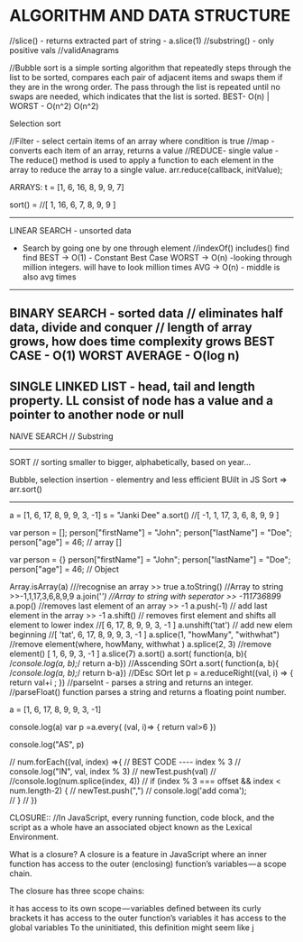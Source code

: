 # ALGORITHM AND DATA STRUCTURE

//slice() - returns extracted part of string -  a.slice(1)
//substring() - only positive vals
//validAnagrams

//Bubble sort is a simple sorting algorithm that repeatedly steps through the list to be sorted, compares each pair of adjacent items and swaps them if they are in the wrong order. The pass through the list is repeated until no swaps are needed, which indicates that the list is sorted.
BEST- O(n)  |  WORST - O(n^2)	O(n^2)

Selection sort 

//Filter - select certain items of an array where condition is true
//map -converts each item of an array, returns a value
//REDUCE- single value - The reduce() method is used to apply a function to each element in the array to reduce the array to a single value. arr.reduce(callback, initValue);

ARRAYS:
t = [1, 6, 16, 8, 9, 9, 7]

sort() =  //[ 1, 16, 6, 7, 8, 9, 9 ]

---------------------------------------------
LINEAR SEARCH - unsorted data
- Search by going one by one through element
//indexOf() includes()  find  find
BEST -> O(1) - Constant Best Case
WORST -> O(n) -looking through million integers. will have to look million times
AVG -> O(n) - middle is also avg times
---------------------------------------------
BINARY SEARCH - sorted data
// eliminates half data, divide and conquer
// length of array grows, how does time complexity grows
BEST CASE - O(1)
WORST AVERAGE - O(log n)
---------------------------------------------
SINGLE LINKED LIST - head, tail and length property.
LL consist of node has a value and a pointer to another node or null
---------------------------------------------

NAIVE SEARCH
// Substring

---------------------------------------------
SORT
// sorting smaller to bigger, alphabetically, based on year...

Bubble, selection insertion - elementry and less efficient
BUilt in JS Sort
=> arr.sort()


---------------------------------------------

a = [1, 6, 17, 8, 9, 9, 3, -1]
s = "Janki Dee"
a.sort() //[ -1, 1, 17, 3, 6, 8, 9, 9 ]

var person = [];
person["firstName"] = "John";
person["lastName"] = "Doe";
person["age"] = 46;
// array []

var person = {}
person["firstName"] = "John";
person["lastName"] = "Doe";
person["age"] = 46;
// Object

Array.isArray(a) ///recognise an array  >> true
a.toString()     //Array to string  >>-1,1,17,3,6,8,9,9
a.join('*')      //Array to string with seperator >> -1*1*17*3*6*8*9*9
a.pop()          //removes last element of an array  >> -1
a.push(-1)       // add last element in the array >> -1
a.shift()        // removes first element and shifts all element to lower index //[ 6, 17, 8, 9, 9, 3, -1 ]
a.unshift('tat')  // add new elem beginning //[ 'tat', 6, 17, 8, 9, 9, 3, -1 ]
a.splice(1, "howMany", "withwhat")        //remove element(where, howMany, withwhat ) 
a.splice(2, 3)                          //remove element() [ 1, 6, 9, 3, -1 ]
a.slice(7)
a.sort()
a.sort( function(a, b){ /*console.log(a, b);*/ return a-b}) //Asscending SOrt
a.sort( function(a, b){ /*console.log(a, b);*/ return b-a}) //DEsc SOrt
let p = a.reduceRight((val, i) => {
    return val+i ;
})
//parseInt - parses a string and returns an integer.
//parseFloat() function parses a string and returns a floating point number.

a = [1, 6, 17, 8, 9, 9, 3, -1]

console.log(a)
var p =a.every( (val, i)=> {
    return val>6
 })

console.log("AS", p)


// num.forEach((val, index) =>{
//     BEST CODE ---- index % 3
//     console.log("IN", val, index % 3)
//     newTest.push(val)
//     //console.log(num.splice(index, 4))
//     if (index % 3 === offset && index < num.length-2) {
//       newTest.push(",")
//       console.log('add coma');    
//     }
//   })

CLOSURE::
//In JavaScript, every running function, code block, and the script as a whole have an associated object known as the Lexical Environment.
<!-- /In JavaScript, whenever you declare a function inside another function, the inside function(s) is/are recreated again each time the outside function is called.) -->
What is a closure?
A closure is a feature in JavaScript where an inner function has access to the outer (enclosing) function’s variables — a scope chain.

The closure has three scope chains:

it has access to its own scope — variables defined between its curly brackets
it has access to the outer function’s variables
it has access to the global variables
To the uninitiated, this definition might seem like j

